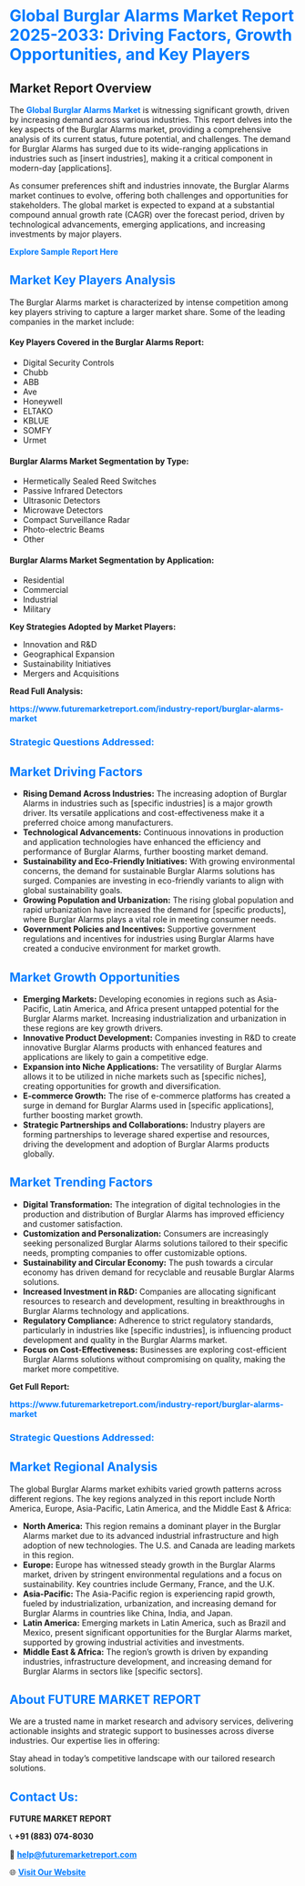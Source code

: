 <h1 style="color: #007BFF;">Global Burglar Alarms Market Report 2025-2033: Driving Factors, Growth Opportunities, and Key Players</h1>

<section id="overview">
<h2>Market Report Overview</h2>
<p>The <a href="https://www.futuremarketreport.com/industry-report/burglar-alarms-market" style="color: #007BFF; text-decoration: none;"><strong>Global Burglar Alarms Market</strong></a> is witnessing significant growth, driven by increasing demand across various industries. This report delves into the key aspects of the Burglar Alarms market, providing a comprehensive analysis of its current status, future potential, and challenges. The demand for Burglar Alarms has surged due to its wide-ranging applications in industries such as [insert industries], making it a critical component in modern-day [applications].</p>
<p>As consumer preferences shift and industries innovate, the Burglar Alarms market continues to evolve, offering both challenges and opportunities for stakeholders. The global market is expected to expand at a substantial compound annual growth rate (CAGR) over the forecast period, driven by technological advancements, emerging applications, and increasing investments by major players.</p>
</section>

<section id="overview">
<p><a href="https://www.futuremarketreport.com/request-sample/reportId=83090" style="color: #007BFF; text-decoration: none;"><strong>Explore Sample Report Here</strong></a></p>
</section>

<section id="key-players">
<h2 style="color: #007BFF;">Market Key Players Analysis</h2>
<p>The Burglar Alarms market is characterized by intense competition among key players striving to capture a larger market share. Some of the leading companies in the market include:</p>
<h4>Key Players Covered in the Burglar Alarms Report:</h4>
<ul><li>Digital Security Controls</li><li>Chubb</li><li>ABB</li><li>Ave</li><li>Honeywell</li><li>ELTAKO</li><li>KBLUE</li><li>SOMFY</li><li>Urmet</li></ul>
<h4>Burglar Alarms Market Segmentation by Type:</h4>
<ul><li>Hermetically Sealed Reed Switches</li><li>Passive Infrared Detectors</li><li>Ultrasonic Detectors</li><li>Microwave Detectors</li><li>Compact Surveillance Radar</li><li>Photo-electric Beams</li><li>Other</li></ul>

<h4>Burglar Alarms Market Segmentation by Application:</h4>
<ul><li>Residential</li><li>Commercial</li><li>Industrial</li><li>Military</li></ul>
<p><strong>Key Strategies Adopted by Market Players:</strong></p>
<ul>
<li>Innovation and R&D</li>
<li>Geographical Expansion</li>
<li>Sustainability Initiatives</li>
<li>Mergers and Acquisitions</li>
</ul>
</section>

<section>
<p><strong>Read Full Analysis: </strong></p><a href="https://www.futuremarketreport.com/industry-report/burglar-alarms-market" style="color: #007BFF; text-decoration: none;"><strong>https://www.futuremarketreport.com/industry-report/burglar-alarms-market</strong></a>
<h3 style="color: #007BFF;">Strategic Questions Addressed:</h3>
</section>

<section id="driving-factors">
<h2 style="color: #007BFF;">Market Driving Factors</h2>
<ul>
<li><strong>Rising Demand Across Industries:</strong> The increasing adoption of Burglar Alarms in industries such as [specific industries] is a major growth driver. Its versatile applications and cost-effectiveness make it a preferred choice among manufacturers.</li>
<li><strong>Technological Advancements:</strong> Continuous innovations in production and application technologies have enhanced the efficiency and performance of Burglar Alarms, further boosting market demand.</li>
<li><strong>Sustainability and Eco-Friendly Initiatives:</strong> With growing environmental concerns, the demand for sustainable Burglar Alarms solutions has surged. Companies are investing in eco-friendly variants to align with global sustainability goals.</li>
<li><strong>Growing Population and Urbanization:</strong> The rising global population and rapid urbanization have increased the demand for [specific products], where Burglar Alarms plays a vital role in meeting consumer needs.</li>
<li><strong>Government Policies and Incentives:</strong> Supportive government regulations and incentives for industries using Burglar Alarms have created a conducive environment for market growth.</li>
</ul>
</section>

<section id="growth-opportunities">
<h2 style="color: #007BFF;">Market Growth Opportunities</h2>
<ul>
<li><strong>Emerging Markets:</strong> Developing economies in regions such as Asia-Pacific, Latin America, and Africa present untapped potential for the Burglar Alarms market. Increasing industrialization and urbanization in these regions are key growth drivers.</li>
<li><strong>Innovative Product Development:</strong> Companies investing in R&D to create innovative Burglar Alarms products with enhanced features and applications are likely to gain a competitive edge.</li>
<li><strong>Expansion into Niche Applications:</strong> The versatility of Burglar Alarms allows it to be utilized in niche markets such as [specific niches], creating opportunities for growth and diversification.</li>
<li><strong>E-commerce Growth:</strong> The rise of e-commerce platforms has created a surge in demand for Burglar Alarms used in [specific applications], further boosting market growth.</li>
<li><strong>Strategic Partnerships and Collaborations:</strong> Industry players are forming partnerships to leverage shared expertise and resources, driving the development and adoption of Burglar Alarms products globally.</li>
</ul>
</section>

<section id="trending-factors">
<h2 style="color: #007BFF;">Market Trending Factors</h2>
<ul>
<li><strong>Digital Transformation:</strong> The integration of digital technologies in the production and distribution of Burglar Alarms has improved efficiency and customer satisfaction.</li>
<li><strong>Customization and Personalization:</strong> Consumers are increasingly seeking personalized Burglar Alarms solutions tailored to their specific needs, prompting companies to offer customizable options.</li>
<li><strong>Sustainability and Circular Economy:</strong> The push towards a circular economy has driven demand for recyclable and reusable Burglar Alarms solutions.</li>
<li><strong>Increased Investment in R&D:</strong> Companies are allocating significant resources to research and development, resulting in breakthroughs in Burglar Alarms technology and applications.</li>
<li><strong>Regulatory Compliance:</strong> Adherence to strict regulatory standards, particularly in industries like [specific industries], is influencing product development and quality in the Burglar Alarms market.</li>
<li><strong>Focus on Cost-Effectiveness:</strong> Businesses are exploring cost-efficient Burglar Alarms solutions without compromising on quality, making the market more competitive.</li>
</ul>
</section>

<section>
<p><strong>Get Full Report: </strong></p><a href="https://www.futuremarketreport.com/industry-report/burglar-alarms-market" style="color: #007BFF; text-decoration: none;"><strong>https://www.futuremarketreport.com/industry-report/burglar-alarms-market</strong></a>
<h3 style="color: #007BFF;">Strategic Questions Addressed:</h3>
</section>


<section id="regional-analysis">
<h2 style="color: #007BFF;">Market Regional Analysis</h2>
<p>The global Burglar Alarms market exhibits varied growth patterns across different regions. The key regions analyzed in this report include North America, Europe, Asia-Pacific, Latin America, and the Middle East & Africa:</p>
<ul>
<li><strong>North America:</strong> This region remains a dominant player in the Burglar Alarms market due to its advanced industrial infrastructure and high adoption of new technologies. The U.S. and Canada are leading markets in this region.</li>
<li><strong>Europe:</strong> Europe has witnessed steady growth in the Burglar Alarms market, driven by stringent environmental regulations and a focus on sustainability. Key countries include Germany, France, and the U.K.</li>
<li><strong>Asia-Pacific:</strong> The Asia-Pacific region is experiencing rapid growth, fueled by industrialization, urbanization, and increasing demand for Burglar Alarms in countries like China, India, and Japan.</li>
<li><strong>Latin America:</strong> Emerging markets in Latin America, such as Brazil and Mexico, present significant opportunities for the Burglar Alarms market, supported by growing industrial activities and investments.</li>
<li><strong>Middle East & Africa:</strong> The region’s growth is driven by expanding industries, infrastructure development, and increasing demand for Burglar Alarms in sectors like [specific sectors].</li>
</ul>
</section>

<footer>
<h2 style="color: #007BFF;">About FUTURE MARKET REPORT</h2>
<p>We are a trusted name in market research and advisory services, delivering actionable insights and strategic support to businesses across diverse industries. Our expertise lies in offering:</p>

<p>Stay ahead in today’s competitive landscape with our tailored research solutions.</p>

<h2 style="color: #007BFF;">Contact Us:</h2>
<p><strong>FUTURE MARKET REPORT</strong></p>
<p>📞 <strong>+91 (883) 074-8030</strong></p>
<p>📧 <strong><a href="mailto:help@futuremarketreport.com" style="color: #007BFF;">help@futuremarketreport.com</a></strong></p>
<p>🌐 <strong><a href="https://www.futuremarketreport.com/" style="color: #007BFF;">Visit Our Website</a></strong></p>
</footer>